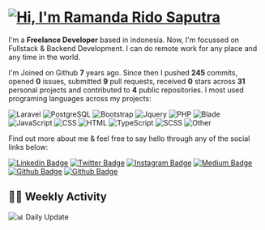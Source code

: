 # [![Hi, I'm Ramanda Rido Saputra](https://readme-typing-svg.herokuapp.com?size=24&vCenter=true&lines=%F0%9F%91%8B+Hi%2C+I'm+Ramanda+Rido+Saputra+;%F0%9F%92%BB+Fullstack+Web+Developer+)](https://git.io/typing-svg)

I'm a **Freelance Developer** based in indonesia. Now, I'm focussed on Fullstack & Backend Development. I can do remote work for any place and any time in the world.

I'm Joined on Github **7** years ago. Since then I pushed **245** commits, opened **0** issues, submitted **9** pull requests, received **0** stars across **31** personal projects and contributed to **4** public repositories.
I most used programing languages across my projects:

![Laravel](https://img.shields.io/badge/Laravel-FF2D20?flat&logo=laravel&logoColor=white)
![PostgreSQL](https://img.shields.io/badge/PostgreSQL-316192?flat&logo=postgresql&logoColor=white)
![Bootstrap](https://img.shields.io/badge/Bootstrap-563D7C?flat&logo=bootstrap&logoColor=white)
![Jquery](https://img.shields.io/badge/jQuery-0769AD?flat&logo=jquery&logoColor=white)
![PHP](https://img.shields.io/badge/-PHP-%234F5D95?style=flat&logo=PHP&logoColor=white)
![Blade](https://img.shields.io/badge/-Blade-%23f7523f?style=flat&logo=Blade&logoColor=white)
![JavaScript](https://img.shields.io/badge/-JavaScript-%23f1e05a?style=flat&logo=JavaScript&logoColor=white)
![CSS](https://img.shields.io/badge/-CSS-%23563d7c?style=flat&logo=CSS&logoColor=white)
![HTML](https://img.shields.io/badge/-HTML-%23e34c26?style=flat&logo=HTML&logoColor=white)
![TypeScript](https://img.shields.io/badge/-TypeScript-%233178c6?style=flat&logo=TypeScript&logoColor=white)
![SCSS](https://img.shields.io/badge/-SCSS-%23c6538c?style=flat&logo=SCSS&logoColor=white)
![Other](https://img.shields.io/badge/-Other-%23ededed?style=flat&logo=Other&logoColor=white)

Find out more about me & feel free to say hello through any of the social links below:

[![Linkedin Badge](https://img.shields.io/badge/-ramandaaridogh-blue?style=flat&logo=Linkedin&logoColor=white&link=https://www.linkedin.com/in/ramanda-rido-saputra/)](https://www.linkedin.com/in/ramanda-rido-saputra/)
[![Twitter Badge](https://img.shields.io/badge/-ramandaaridogh-%231DA1F2.svg?style=flat&logo=twitter&logoColor=white&link=https://www.twitter.com/ramandaaridogh)](https://www.twitter.com/ramandaaridogh/)
[![Instagram Badge](https://img.shields.io/badge/-ramandaaridogh-purple?style=flat&logo=instagram&logoColor=white&link=https://instagram.com/ramandaaridogh_/)](https://instagram.com/ramandaaridogh_)
[![Medium Badge](https://img.shields.io/badge/-@ramandaaridogh-%2312100E.svg?style=flat&logo=Medium&logoColor=white&link=https://medium.com/@ramandaaridogh/)](https://medium.com/@ramandaaridogh)
[![Github Badge](https://img.shields.io/badge/-@ramandaaridogh-100000.svg?style=flat&logo=github&logoColor=white&link=https://github.com/ramandaaridogh)](https://github.com/ramandaaridogh)
[![Github Badge](https://img.shields.io/badge/-@mxcode-100000.svg?style=flat&logo=github&logoColor=white&link=https://github.com/ramanda-mxcode)](https://github.com/ramanda-mxcode)

## 👨‍💻 Weekly Activity
<!--START_SECTION:waka-->
<!--END_SECTION:waka-->

![📊 Daily Update](https://github.com/ramandaaridogh/ramandaaridogh/actions/workflows/update-activity.yml/badge.svg)
